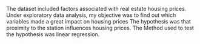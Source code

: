 The dataset included factors associated with real estate housing prices. Under exploratory data analysis, my objective was to find out which variables made a great impact on housing prices
The hypothesis was that proximity to the station influences housing prices. The Method used to test the hypothesis was linear regression. 
